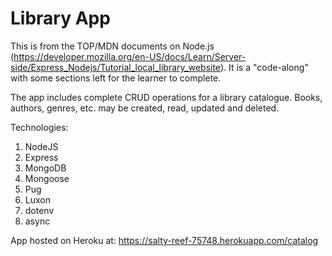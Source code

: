 # Library App

This is from the TOP/MDN documents on Node.js (https://developer.mozilla.org/en-US/docs/Learn/Server-side/Express_Nodejs/Tutorial_local_library_website). It is a "code-along" with some sections left for the learner to complete. 

The app includes complete CRUD operations for a library catalogue. Books, authors, genres, etc. may be created, read, updated and deleted. 

Technologies:
1. NodeJS
2. Express
3. MongoDB
4. Mongoose
5. Pug
6. Luxon
7. dotenv
8. async

App hosted on Heroku at: https://salty-reef-75748.herokuapp.com/catalog